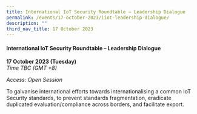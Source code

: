 ```yaml
---
title: International IoT Security Roundtable – Leadership Dialogue
permalink: /events/17-october-2023/iiot-leadership-dialogue/
description: ""
third_nav_title: 17 October 2023
---
```

#### **International IoT Security Roundtable – Leadership Dialogue**

**17 October 2023 (Tuesday)**  
*Time TBC (GMT +8)*

*Access: Open Session*

To galvanise international efforts towards internationalising a common IoT Security standards, to prevent standards fragmentation, eradicate duplicated evaluation/compliance across borders, and facilitate export. 